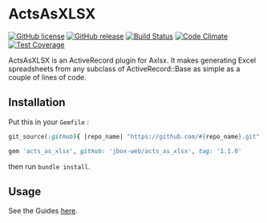 # ActsAsXLSX

[![GitHub license](https://img.shields.io/github/license/jbox-web/acts_as_xlsx.svg)](https://github.com/jbox-web/acts_as_xlsx/blob/master/LICENSE)
[![GitHub release](https://img.shields.io/github/release/jbox-web/acts_as_xlsx.svg)](https://github.com/jbox-web/acts_as_xlsx/releases/latest)
[![Build Status](https://travis-ci.com/jbox-web/acts_as_xlsx.svg?branch=master)](https://travis-ci.com/jbox-web/acts_as_xlsx)
[![Code Climate](https://codeclimate.com/github/jbox-web/acts_as_xlsx/badges/gpa.svg)](https://codeclimate.com/github/jbox-web/acts_as_xlsx)
[![Test Coverage](https://codeclimate.com/github/jbox-web/acts_as_xlsx/badges/coverage.svg)](https://codeclimate.com/github/jbox-web/acts_as_xlsx/coverage)

ActsAsXLSX is an ActiveRecord plugin for Axlsx. It makes generating Excel spreadsheets from any subclass of ActiveRecord::Base as simple as a couple of lines of code.

## Installation

Put this in your `Gemfile` :

```ruby
git_source(:github){ |repo_name| "https://github.com/#{repo_name}.git" }

gem 'acts_as_xlsx', github: 'jbox-web/acts_as_xlsx', tag: '1.1.0'
```

then run `bundle install`.

## Usage

See the Guides [here](http://axlsx.blog.randym.net/).
